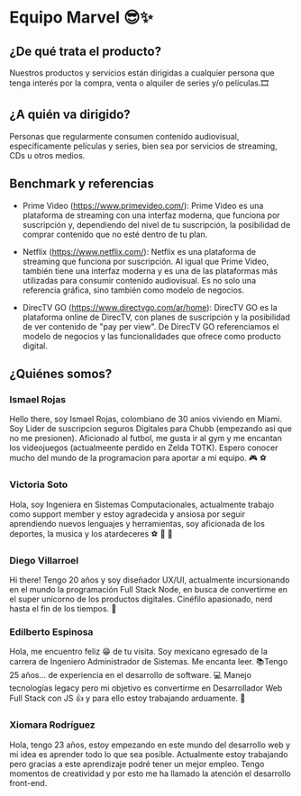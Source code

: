 # **Equipo Marvel** :sunglasses::sparkles:

## ¿De qué trata el producto?

Nuestros productos y servicios están dirigidas a cualquier persona que tenga interés por la compra, venta o alquiler de series y/o películas.🎞

## ¿A quién va dirigido?

Personas que regularmente consumen contenido audiovisual, específicamente películas y series, bien sea por servicios de streaming, CDs u otros medios.

## Benchmark y referencias

* Prime Video (https://www.primevideo.com/): Prime Video es una plataforma de streaming con una interfaz moderna, que funciona por suscripción y, dependiendo del nivel de tu suscripción, la posibilidad de comprar contenido que no esté dentro de tu plan.

* Netflix (https://www.netflix.com/): Netflix es una plataforma de streaming que funciona por suscripción. Al igual que Prime Video, también tiene una interfaz moderna y es una de las plataformas más utilizadas para consumir contenido audiovisual. Es no solo una referencia gráfica, sino también como modelo de negocios.

* DirecTV GO (https://www.directvgo.com/ar/home): DirecTV GO es la plataforma online de DirecTV, con planes de suscripción y la posibilidad de ver contenido de "pay per view". De DirecTV GO referenciamos el modelo de negocios y las funcionalidades que ofrece como producto digital.

## ¿Quiénes somos?

### **Ismael Rojas**

Hello there, soy Ismael Rojas, colombiano de 30 anios viviendo en Miami. Soy Lider de suscripcion seguros Digitales para Chubb (empezando asi que no me presionen). Aficionado al futbol, me gusta ir al gym y me encantan los videojuegos (actualmeente perdido en Zelda TOTK). Espero conocer mucho del mundo de la programacion para aportar a mi equipo. :video_game: :soccer:

### **Victoria Soto**

Hola, soy Ingeniera en Sistemas Computacionales, actualmente trabajo como support member y estoy agradecida y ansiosa por seguir aprendiendo nuevos lenguajes y herramientas, soy aficionada de los deportes, la musica y los atardeceres :soccer: :musical_note: :city_sunset:

### **Diego Villarroel**

Hi there! Tengo 20 años y soy diseñador UX/UI, actualmente incursionando en el mundo la programación Full Stack Node, en busca de convertirme en el super unicorno de los productos digitales. Cinéfilo apasionado, nerd hasta el fin de los tiempos. :rocket:

### **Edilberto Espinosa**

Hola, me encuentro feliz 😁 de tu visita. Soy mexicano egresado de la carrera de Ingeniero Administrador de Sistemas. Me encanta leer. 📚Tengo 25 años... de experiencia en el desarrollo de software. 💻 Manejo tecnologías legacy pero mi objetivo es convertirme en Desarrollador Web Full Stack con JS 👍 y para ello estoy trabajando arduamente. 💪

### **Xiomara Rodríguez**

Hola, tengo 23 años, estoy empezando en este mundo del desarrollo web y mi idea es aprender todo lo que sea posible. Actualmente estoy trabajando pero gracias a este aprendizaje podré tener un mejor empleo. Tengo momentos de creatividad y por esto me ha llamado la atención el desarrollo front-end.